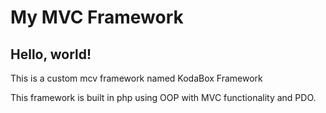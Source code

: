 # My MVC Framework

## Hello, world!
This is a custom mcv framework named KodaBox Framework

This framework is built in php using OOP with MVC functionality and PDO.
